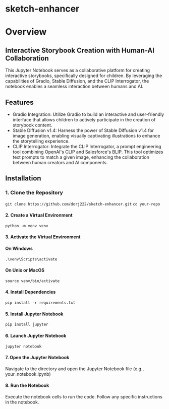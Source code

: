 # sketch-enhancer
# Overview
## Interactive Storybook Creation with Human-AI Collaboration
This Jupyter Notebook serves as a collaborative platform for creating interactive storybooks, specifically designed for children. By leveraging the capabilities of Gradio, Stable Diffusion, and the CLIP Interrogator, the notebook enables a seamless interaction between humans and AI.

## Features
- Gradio Integration: Utilize Gradio to build an interactive and user-friendly interface that allows children to actively participate in the creation of storybook content.<br>
- Stable Diffusion v1.4: Harness the power of Stable Diffusion v1.4 for image generation, enabling visually captivating illustrations to enhance the storytelling experience.<br>
- CLIP Interrogator: Integrate the CLIP Interrogator, a prompt engineering tool combining OpenAI's CLIP and Salesforce's BLIP. This tool optimizes text prompts to match a given image, enhancing the collaboration between human creators and AI components.<br>

## Installation
### 1. Clone the Repository
```git clone https://github.com/dorj222/sketch-enhancer.git```
```cd your-repo```

#### 2. Create a Virtual Environment
```python -m venv venv```

#### 3. Activate the Virtual Environment
#### On Windows
```.\venv\Scripts\activate```
#### On Unix or MacOS
```source venv/bin/activate```

#### 4. Install Dependencies
```pip install -r requirements.txt```

#### 5. Install Jupyter Notebook
```pip install jupyter```

#### 6. Launch Jupyter Notebook
```jupyter notebook```

#### 7. Open the Jupyter Notebook
Navigate to the directory and open the Jupyter Notebook file (e.g., your_notebook.ipynb)

#### 8. Run the Notebook
Execute the notebook cells to run the code. Follow any specific instructions in the notebook.
